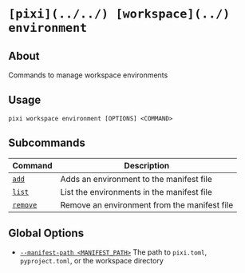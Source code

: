 # `[pixi](../../) [workspace](../) environment`

## About

Commands to manage workspace environments

## Usage

```text
pixi workspace environment [OPTIONS] <COMMAND>

```

## Subcommands

| Command             | Description                                  |
| ------------------- | -------------------------------------------- |
| [`add`](add/)       | Adds an environment to the manifest file     |
| [`list`](list/)     | List the environments in the manifest file   |
| [`remove`](remove/) | Remove an environment from the manifest file |

## Global Options

- [`--manifest-path <MANIFEST_PATH>`](#arg---manifest-path) The path to `pixi.toml`, `pyproject.toml`, or the workspace directory
